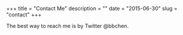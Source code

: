 +++
title = "Contact Me"
description = ""
date = "2015-06-30"
slug = "contact"
+++

The best way to reach me is by Twitter @bbchen.